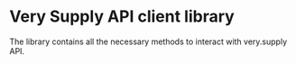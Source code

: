 # Very Supply API client library
The library contains all the necessary 
methods to interact with very.supply API.
